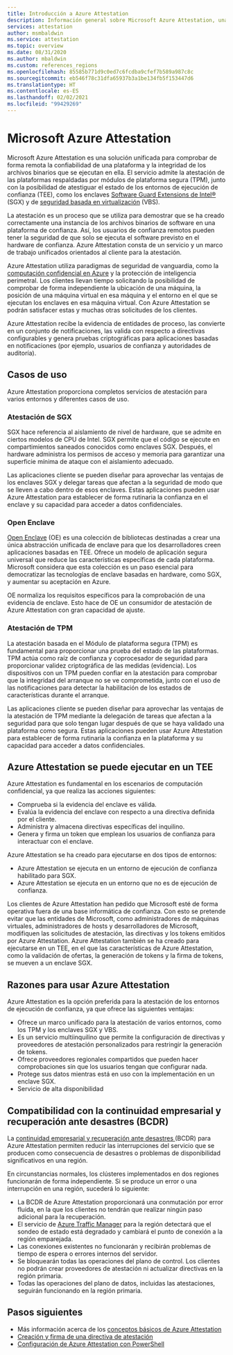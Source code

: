 ```yaml
---
title: Introducción a Azure Attestation
description: Información general sobre Microsoft Azure Attestation, una solución para la atestación de entornos de ejecución de confianza (TEE)
services: attestation
author: msmbaldwin
ms.service: attestation
ms.topic: overview
ms.date: 08/31/2020
ms.author: mbaldwin
ms.custom: references_regions
ms.openlocfilehash: 85585b771d9c0ed7c6fcdba9cfef7b589a987c8c
ms.sourcegitcommit: eb546f78c31dfa65937b3a1be134fb5f153447d6
ms.translationtype: HT
ms.contentlocale: es-ES
ms.lasthandoff: 02/02/2021
ms.locfileid: "99429269"
---
```

# <a name="microsoft-azure-attestation"></a>Microsoft Azure Attestation 

Microsoft Azure Attestation es una solución unificada para comprobar de forma remota la confiabilidad de una plataforma y la integridad de los archivos binarios que se ejecutan en ella. El servicio admite la atestación de las plataformas respaldadas por módulos de plataforma segura (TPM), junto con la posibilidad de atestiguar el estado de los entornos de ejecución de confianza (TEE), como los enclaves [Software Guard Extensions de Intel®](https://www.intel.com/content/www/us/en/architecture-and-technology/software-guard-extensions.html) (SGX) y de [seguridad basada en virtualización](/windows-hardware/design/device-experiences/oem-vbs) (VBS). 

La atestación es un proceso que se utiliza para demostrar que se ha creado correctamente una instancia de los archivos binarios de software en una plataforma de confianza. Así, los usuarios de confianza remotos pueden tener la seguridad de que solo se ejecuta el software previsto en el hardware de confianza. Azure Attestation consta de un servicio y un marco de trabajo unificados orientados al cliente para la atestación.

Azure Attestation utiliza paradigmas de seguridad de vanguardia, como la [computación confidencial en Azure](../confidential-computing/overview.md) y la protección de inteligencia perimetral. Los clientes llevan tiempo solicitando la posibilidad de comprobar de forma independiente la ubicación de una máquina, la posición de una máquina virtual en esa máquina y el entorno en el que se ejecutan los enclaves en esa máquina virtual. Con Azure Attestation se podrán satisfacer estas y muchas otras solicitudes de los clientes.

Azure Attestation recibe la evidencia de entidades de proceso, las convierte en un conjunto de notificaciones, las valida con respecto a directivas configurables y genera pruebas criptográficas para aplicaciones basadas en notificaciones (por ejemplo, usuarios de confianza y autoridades de auditoría).

## <a name="use-cases"></a>Casos de uso

Azure Attestation proporciona completos servicios de atestación para varios entornos y diferentes casos de uso.

### <a name="sgx-attestation"></a>Atestación de SGX

SGX hace referencia al aislamiento de nivel de hardware, que se admite en ciertos modelos de CPU de Intel. SGX permite que el código se ejecute en compartimientos saneados conocidos como enclaves SGX. Después, el hardware administra los permisos de acceso y memoria para garantizar una superficie mínima de ataque con el aislamiento adecuado.

Las aplicaciones cliente se pueden diseñar para aprovechar las ventajas de los enclaves SGX y delegar tareas que afectan a la seguridad de modo que se lleven a cabo dentro de esos enclaves. Estas aplicaciones pueden usar Azure Attestation para establecer de forma rutinaria la confianza en el enclave y su capacidad para acceder a datos confidenciales.

### <a name="open-enclave"></a>Open Enclave
[Open Enclave](https://openenclave.io/sdk/) (OE) es una colección de bibliotecas destinadas a crear una única abstracción unificada de enclave para que los desarrolladores creen aplicaciones basadas en TEE. Ofrece un modelo de aplicación segura universal que reduce las características específicas de cada plataforma. Microsoft considera que esta colección es un paso esencial para democratizar las tecnologías de enclave basadas en hardware, como SGX, y aumentar su aceptación en Azure.

OE normaliza los requisitos específicos para la comprobación de una evidencia de enclave. Esto hace de OE un consumidor de atestación de Azure Attestation con gran capacidad de ajuste.

### <a name="tpm-attestation"></a>Atestación de TPM 

La atestación basada en el Módulo de plataforma segura (TPM) es fundamental para proporcionar una prueba del estado de las plataformas. TPM actúa como raíz de confianza y coprocesador de seguridad para proporcionar validez criptográfica de las medidas (evidencia). Los dispositivos con un TPM pueden confiar en la atestación para comprobar que la integridad del arranque no se ve comprometida, junto con el uso de las notificaciones para detectar la habilitación de los estados de características durante el arranque. 

Las aplicaciones cliente se pueden diseñar para aprovechar las ventajas de la atestación de TPM mediante la delegación de tareas que afectan a la seguridad para que solo tengan lugar después de que se haya validado una plataforma como segura. Estas aplicaciones pueden usar Azure Attestation para establecer de forma rutinaria la confianza en la plataforma y su capacidad para acceder a datos confidenciales.

## <a name="azure-attestation-can-run-in-a-tee"></a>Azure Attestation se puede ejecutar en un TEE

Azure Attestation es fundamental en los escenarios de computación confidencial, ya que realiza las acciones siguientes:

- Comprueba si la evidencia del enclave es válida.
- Evalúa la evidencia del enclave con respecto a una directiva definida por el cliente.
- Administra y almacena directivas específicas del inquilino.
- Genera y firma un token que emplean los usuarios de confianza para interactuar con el enclave.

Azure Attestation se ha creado para ejecutarse en dos tipos de entornos:
- Azure Attestation se ejecuta en un entorno de ejecución de confianza habilitado para SGX.
- Azure Attestation se ejecuta en un entorno que no es de ejecución de confianza.

Los clientes de Azure Attestation han pedido que Microsoft esté de forma operativa fuera de una base informática de confianza. Con esto se pretende evitar que las entidades de Microsoft, como administradores de máquinas virtuales, administradores de hosts y desarrolladores de Microsoft, modifiquen las solicitudes de atestación, las directivas y los tokens emitidos por Azure Attestation. Azure Attestation también se ha creado para ejecutarse en un TEE, en el que las características de Azure Attestation, como la validación de ofertas, la generación de tokens y la firma de tokens, se mueven a un enclave SGX.

## <a name="why-use-azure-attestation"></a>Razones para usar Azure Attestation

Azure Attestation es la opción preferida para la atestación de los entornos de ejecución de confianza, ya que ofrece las siguientes ventajas: 

- Ofrece un marco unificado para la atestación de varios entornos, como los TPM y los enclaves SGX y VBS. 
- Es un servicio multiinquilino que permite la configuración de directivas y proveedores de atestación personalizados para restringir la generación de tokens.
- Ofrece proveedores regionales compartidos que pueden hacer comprobaciones sin que los usuarios tengan que configurar nada.
- Protege sus datos mientras está en uso con la implementación en un enclave SGX.
- Servicio de alta disponibilidad 

## <a name="business-continuity-and-disaster-recovery-bcdr-support"></a>Compatibilidad con la continuidad empresarial y recuperación ante desastres (BCDR)

La [continuidad empresarial y recuperación ante desastres ](../best-practices-availability-paired-regions.md) (BCDR) para Azure Attestation permiten reducir las interrupciones del servicio que se producen como consecuencia de desastres o problemas de disponibilidad significativos en una región.

En circunstancias normales, los clústeres implementados en dos regiones funcionarán de forma independiente. Si se produce un error o una interrupción en una región, sucederá lo siguiente:

- La BCDR de Azure Attestation proporcionará una conmutación por error fluida, en la que los clientes no tendrán que realizar ningún paso adicional para la recuperación.
- El servicio de [Azure Traffic Manager](../traffic-manager/index.yml) para la región detectará que el sondeo de estado está degradado y cambiará el punto de conexión a la región emparejada.
- Las conexiones existentes no funcionarán y recibirán problemas de tiempo de espera o errores internos del servidor.
- Se bloquearán todas las operaciones del plano de control. Los clientes no podrán crear proveedores de atestación ni actualizar directivas en la región primaria.
- Todas las operaciones del plano de datos, incluidas las atestaciones, seguirán funcionando en la región primaria.

## <a name="next-steps"></a>Pasos siguientes
- Más información acerca de los [conceptos básicos de Azure Attestation](basic-concepts.md)
- [Creación y firma de una directiva de atestación](author-sign-policy.md)
- [Configuración de Azure Attestation con PowerShell](quickstart-powershell.md)
